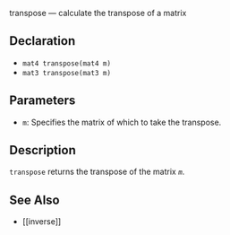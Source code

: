 transpose — calculate the transpose of a matrix
## Declaration
- ``mat4 transpose(mat4 m)``
- ``mat3 transpose(mat3 m)``
## Parameters
- ``m``:  Specifies the matrix of which to take the transpose.
## Description
`transpose` returns the transpose of the matrix _`m`_.
## See Also
- [[inverse]]